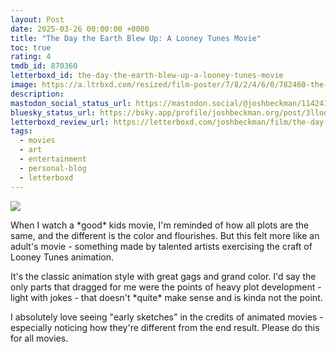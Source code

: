 ```yaml
---
layout: Post
date: 2025-03-26 00:00:00 +0000
title: "The Day the Earth Blew Up: A Looney Tunes Movie"
toc: true
rating: 4
tmdb_id: 870360
letterboxd_id: the-day-the-earth-blew-up-a-looney-tunes-movie
image: https://a.ltrbxd.com/resized/film-poster/7/8/2/4/6/0/782460-the-day-the-earth-blew-up-a-looney-tunes-movie-0-600-0-900-crop.jpg?v=c26393ad7a
description: 
mastodon_social_status_url: https://mastodon.social/@joshbeckman/114241972741593624
bluesky_status_url: https://bsky.app/profile/joshbeckman.org/post/3llod5o7s3f2w
letterboxd_review_url: https://letterboxd.com/joshbeckman/film/the-day-the-earth-blew-up-a-looney-tunes-movie/
tags:
  - movies
  - art
  - entertainment
  - personal-blog
  - letterboxd
---
```


 <p><img src="https://a.ltrbxd.com/resized/film-poster/7/8/2/4/6/0/782460-the-day-the-earth-blew-up-a-looney-tunes-movie-0-600-0-900-crop.jpg?v=c26393ad7a"/></p> <p>When I watch a *good* kids movie, I'm reminded of how all plots are the same, and the different is the color and flourishes. But this felt more like an adult's movie - something made by talented artists exercising the craft of Looney Tunes animation. </p><p>It's the classic animation style with great gags and grand color. I'd say the only parts that dragged for me were the points of heavy plot development - light with jokes - that doesn't *quite* make sense and is kinda not the point.</p><p>I absolutely love seeing "early sketches" in the credits of animated movies - especially noticing how they're different from the end result. Please do this for all movies.</p> 
